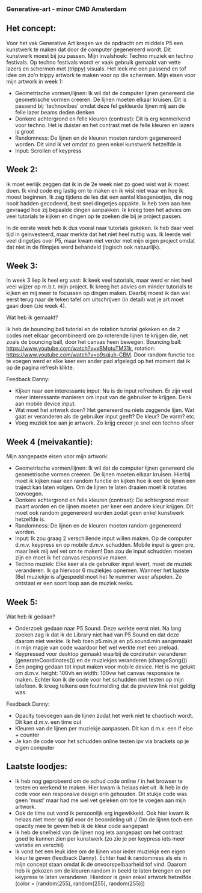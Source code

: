 ### Generative-art - minor CMD Amsterdam

## Het concept:

Voor het vak Generative Art kregen we de opdracht om middels P5 een kunstwerk te maken dat door de computer gegenereerd wordt. Dit kunstwerk moest bij jou passen. Mijn invalshoek: Techno muziek en techno festivals. Op techno festivals wordt er vaak gebruik gemaakt van vette lazers en schermen met (trippy) visuals. Het leek me een passend en tof idee om zo'n trippy artwork te maken voor op die schermen. Mijn eisen voor mijn artwork in week 1:

- Geometrische vormen/lijnen: Ik wil dat de computer lijnen genereerd die geometrische vormen creeren. De lijnen moeten elkaar kruisen. Dit is passend bij 'technovibes' omdat deze fel gekleurde lijnen mij aan de felle lazer beams deden denken
- Donkere achtergrond en felle kleuren (contrast): Dit is erg kenmerkend voor techno. Het is duister en het contrast met de felle kleuren en lazers is groot
- Randomness: De lijnen en de kleuren moeten random gegenereerd worden. Dit vind ik vet omdat zo geen enkel kunstwerk hetzelfde is
- Input: Scrollen of keypress

## Week 2:

Ik moet eerlijk zeggen dat ik in de 2e week niet zo goed wist wat ik moest doen. Ik vind code erg lastig om te maken en ik wist niet waar en hoe ik moest beginnen. Ik zag tijdens de les dat een aantal klasgenootjes, die nog nooit hadden gecodeerd, best snel dingetjes oppakte. Ik heb toen aan hen gevraagd hoe zij bepaalde dingen aanpakken. Ik kreeg toen het advies om veel tutorials te kijken en dingen op te zoeken die bij je project passen.

In de eerste week heb ik dus vooral naar tutorials gekeken. Ik heb daar veel tijd in geinvesteerd, maar merkte dat het niet heel nuttig was. Ik leerde wel veel dingetjes over P5, maar kwam niet verder met mijn eigen project omdat dat niet in de filmpjes werd behandeld (logisch ook natuurlijk).


## Week 3:

In week 3 liep ik heel erg vast: ik keek veel tutorials, maar werd er niet heel veel wijzer op m.b.t. mijn project. Ik kreeg het advies om minder tutorials te kijken en mij meer te focussen op dingen maken. Daarbij moest ik dan wel eerst terug naar de teken tafel om uitschrijven (in detail) wat je art moet gaan doen (zie week 4).

Wat heb ik gemaakt? 

Ik heb de bouncing ball tutorial en de rotation tutorial gekeken en de 2 codes met elkaar gecombineerd om zo roterende lijnen te krijgen die, net zoals de bouncing ball, door het canvas heen bewegen. Bouncing ball: https://www.youtube.com/watch?v=xBMptuTM31k, rotation: https://www.youtube.com/watch?v=o9sgjuh-CBM. Door random functie toe te voegen werd er elke keer een ander pad afgelegd op het moment dat ik op de pagina refresh klikte.

Feedback Danny:

- Kijken naar een interessante input: Nu is de input refreshen. Er zijn veel meer interessante manieren om input van de gebruiker te krijgen. Denk aan mobile device input.
- Wat moet het artwork doen? Het genereerd nu niets zeggende lijen. Wat gaat er veranderen als de gebruiker input geeft? De kleur? De vorm? etc.
- Voeg muziek toe aan je artwork. Zo krijg creeer je snel een techno sfeer


## Week 4 (meivakantie):

Mijn aangepaste eisen voor mijn artwork:

- Geometrische vormen/lijnen: Ik wil dat de computer lijnen genereerd die geometrische vormen creeren. De lijnen moeten elkaar kruisen. Hierbij moet ik kijken naar een random functie en kijken hoe ik een de lijnen een traject kan laten volgen. Om de lijnen te laten draaien moet ik rotaties toevoegen.
- Donkere achtergrond en felle kleuren (contrast): De achtergrond moet zwart worden en de lijnen moeten per keer een andere kleur krijgen. Dit moet ook random gegenereerd worden zodat geen enkel kunstwerk hetzelfde is.
- Randomness: De lijnen en de kleuren moeten random gegenereerd worden.
- Input: Ik zou graag 2 verschillende input willen maken. Op de computer d.m.v. keypress en op mobile d.m.v. schudden. Mobile input is geen pre, maar leek mij wel vet om te maken! Dan zou de input schudden moeten zijn en moet ik het canvas responsive maken.
- Techno muziek: Elke keer als de gebruiker input levert, moet de muziek veranderen. Ik ga hiervoor 6 muziekjes opnemen. Wanneer het laatste (6e) muziekje is afgespeeld moet het 1e nummer weer afspelen. Zo ontstaat er een soort loop aan de muziek reeks.


## Week 5:

Wat heb ik gedaan?

- Onderzoek gedaan naar P5 Sound. Deze werkte eerst niet. Na lang zoeken zag ik dat ik de Library niet had van P5 Sound en dat deze daarom niet werkte. Ik heb toen p5.min.js en p5.sound.min aangemaakt in mijn mapje van code waardoor het wel werkte met een preload.
- Keypressed voor desktop gemaakt waarbij de cordinaten veranderen (generateCoordinates()) en de muziekjes veranderen (changeSong())
- Een poging gedaan tot input maken voor mobile device. Het is me gelukt om d.m.v. height: 100vh en width: 100vw het canvas responsive te maken. Echter kon ik de code voor het schudden niet testen op mijn telefoon. Ik kreeg telkens een foutmelding dat de preview link niet geldig was. 

Feedback Danny: 

- Opacity toevoegen aan de lijnen zodat het werk niet te chaotisch wordt. Dit kan d.m.v. een time out
- Kleuren van de lijnen per muziekje aanpassen. Dit kan d.m.v. een if else + counter
- Je kan de code voor het schudden online testen ipv via brackets op je eigen computer

## Laatste loodjes:

- Ik heb nog geprobeerd om de schud code online / in het browser te testen en werkend te maken. Hier kwam ik helaas niet uit. Ik heb in de code voor een responsive design erin gehouden. Dit stukje code was geen 'must' maar had me wel vet geleken om toe te voegen aan mijn artwork.
- Ook de time out vond ik persoonlijk erg ingewikkeld. Ook hier kwam ik helaas niet meer op tijd voor de beoordeling uit :/ Om de lijnen toch een opacity mee te geven heb ik de kleur code aangepast
- Ik heb de snelheid van de lijnen nog iets aangepast om het contrast goed te kunnen zien per kunstwerk (zo zie je per keypress iets meer variatie en verschil)
- Ik vond het een leuk idee om de lijnen voor ieder muziekje een eigen kleur te geven (feedback Danny). Echter had ik randomness als eis in mijn concept staan omdat ik de onvoorspelbaarheid tof vind. Daarom heb ik gekozen om de kleuren random in beeld te laten brengen en per keypress te laten veranderen. Hierdoor is geen enkel artwork hetzelfde. (color = [random(255), random(255), random(255)])

  
  





